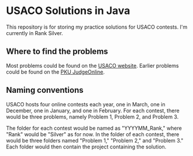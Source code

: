 # USACO Solutions in Java

This repository is for storing my practice solutions for USACO contests. I'm currently in Rank Silver.

## Where to find the problems

Most problems could be found on the [USACO website](http://www.usaco.org/index.php?page=contests). Earlier problems could be found on the [PKU JudgeOnline](http://poj.org/).

## Naming conventions

USACO hosts four online contests each year, one in March, one in December, one in January, and one in February. For each contest, there would be three problems, namely Problem 1, Problem 2, and Problem 3.

The folder for each contest would be named as "YYYYMM_Rank," where "Rank" would be "Silver" as for now. In the folder of each contest, there would be three folders named "Problem 1," "Problem 2," and "Problem 3." Each folder would then contain the project containing the solution.
